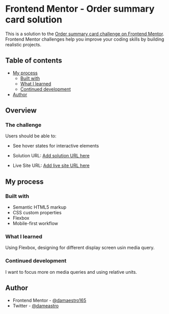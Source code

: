 # Frontend Mentor - Order summary card solution

This is a solution to the [Order summary card challenge on Frontend Mentor](https://www.frontendmentor.io/challenges/order-summary-component-QlPmajDUj). Frontend Mentor challenges help you improve your coding skills by building realistic projects. 

## Table of contents
- [My process](#my-process)
  - [Built with](#built-with)
  - [What I learned](#what-i-learned)
  - [Continued development](#continued-development)
- [Author](#author)


## Overview

### The challenge

Users should be able to:

- See hover states for interactive elements

- Solution URL: [Add solution URL here](https://github.com/damaestro165/order-summary-component-main)
- Live Site URL: [Add live site URL here](https://your-live-site-url.com)

## My process

### Built with

- Semantic HTML5 markup
- CSS custom properties
- Flexbox 
- Mobile-first workflow

### What I learned
Using Flexbox, designing for different display screen usin media query.

### Continued development

I want to focus more on media queries and using relative units.


## Author

- Frontend Mentor - [@damaestro165](https://www.frontendmentor.io/profile/damaestro165)
- Twitter - [@dameastro](https://www.twitter.com/dameastro)
